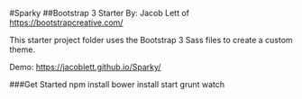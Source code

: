 #Sparky
##Bootstrap 3 Starter
By: Jacob Lett of https://bootstrapcreative.com/

This starter project folder uses the Bootstrap 3 Sass files to create a custom theme. 

Demo: https://jacoblett.github.io/Sparky/

###Get Started
npm install
bower install
start grunt watch